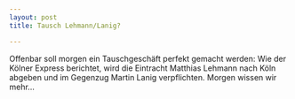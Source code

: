 ```yaml
---
layout: post
title: Tausch Lehmann/Lanig?

---
```


Offenbar soll morgen ein Tauschgeschäft perfekt gemacht werden: Wie der Kölner Express berichtet, wird die Eintracht Matthias Lehmann nach Köln abgeben und im Gegenzug Martin Lanig verpflichten. Morgen wissen wir mehr...


